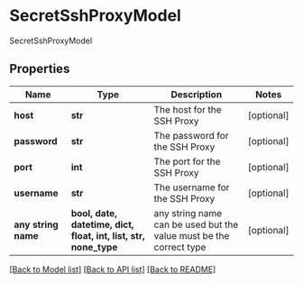 # SecretSshProxyModel

SecretSshProxyModel

## Properties
Name | Type | Description | Notes
------------ | ------------- | ------------- | -------------
**host** | **str** | The host for the SSH Proxy | [optional] 
**password** | **str** | The password for the SSH Proxy | [optional] 
**port** | **int** | The port for the SSH Proxy | [optional] 
**username** | **str** | The username for the SSH Proxy | [optional] 
**any string name** | **bool, date, datetime, dict, float, int, list, str, none_type** | any string name can be used but the value must be the correct type | [optional]

[[Back to Model list]](../README.md#documentation-for-models) [[Back to API list]](../README.md#documentation-for-api-endpoints) [[Back to README]](../README.md)


